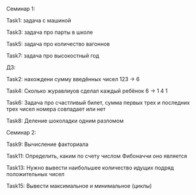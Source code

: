Семинар 1:

Task1: задача с машиной

Task3: задача про парты в школе

Task5: задача про количество вагоннов

Task7: задача про высокостный год

ДЗ:

Task2: нахождени сумму введённых чисел 123 -> 6

Task4: Сколько журавлиуов сделал каждый ребёнок 6 -> 1 4 1

Task6: Задача про счастливый билет, сумма первых трех и последних трех чисел номера совпадает или нет

Task8: Деление шоколадки одним разломом

Семинар 2:

Task9: Вычисление факториала

Task11: Определить, каким по счету числом Фибоначчи оно является

Task13: Нужно вывести наибольшее количество идущих подряд положительных чисел

Task15: Вывести максимальное и минимальное (циклы)